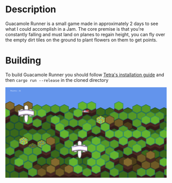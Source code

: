 # Description

Guacamole Runner is a small game made in approximately 2 days to see what I could accomplish in a Jam.
The core premise is that you're constantly falling and must land on planes to regain height, you can fly over the
empty dirt tiles on the ground to plant flowers on them to get points.

# Building
To build Guacamole Runner you should follow [Tetra's installation guide](https://tetra.seventeencups.net/installation/) and then ``cargo run --release`` in the cloned directory

![Gameplay image](/image.png)
